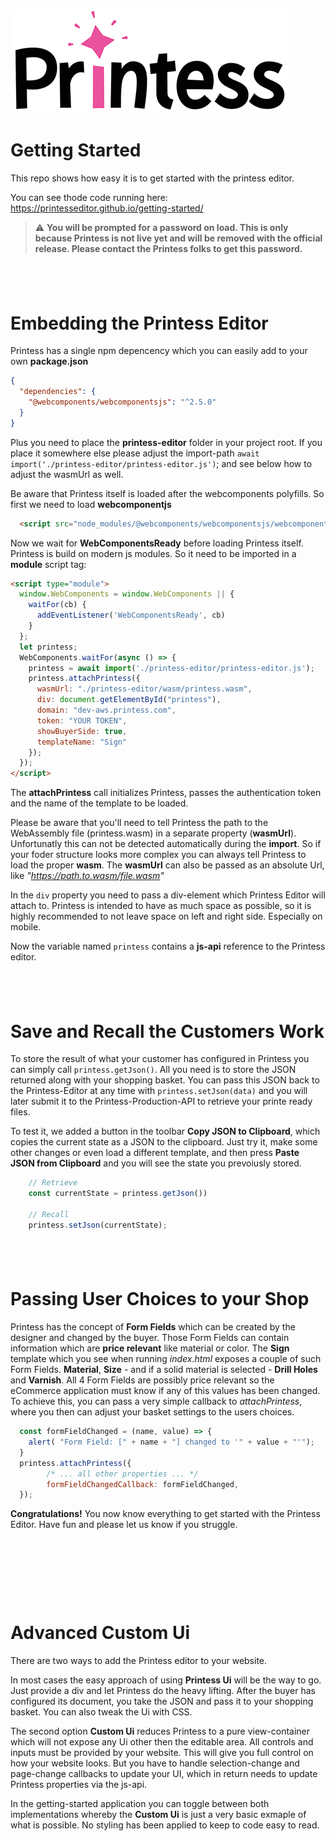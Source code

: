![Printess Logo](PrintessLogoS.png)

# Getting Started

This repo shows how easy it is to get started with the printess editor. 

You can see thode code running here:
<https://printesseditor.github.io/getting-started/>

> :warning: **You will be prompted for a password on load. This is only because Printess is not live yet and will be removed with the official release. Please contact the Printess folks to get this password.**


## &nbsp; 

# Embedding the Printess Editor

Printess has a single npm depencency which you can easily add to your own **package.json**

```JSON
{
  "dependencies": {
    "@webcomponents/webcomponentsjs": "^2.5.0"
  }
}
```
Plus you need to place the **printess-editor** folder in your project root. If you place it somewhere else please adjust the import-path `await import('./printess-editor/printess-editor.js')`; and see below how to adjust the wasmUrl as well. 

Be aware that Printess itself is loaded after the webcomponents polyfills. So first we need to load **webcomponentjs**

```html
  <script src="node_modules/@webcomponents/webcomponentsjs/webcomponents-loader.js" defer></script>
```

Now we wait for **WebComponentsReady** before loading Printess itself. Printess is build on modern js modules. So it need to be imported in a **module** script tag:

```html
<script type="module">
  window.WebComponents = window.WebComponents || {
    waitFor(cb) {
      addEventListener('WebComponentsReady', cb)
    }
  };
  let printess;
  WebComponents.waitFor(async () => {
    printess = await import('./printess-editor/printess-editor.js');
    printess.attachPrintess({
      wasmUrl: "./printess-editor/wasm/printess.wasm",
      div: document.getElementById("printess"),
      domain: "dev-aws.printess.com",
      token: "YOUR TOKEN",
      showBuyerSide: true, 
      templateName: "Sign"
    });
  });
</script>
```
The **attachPrintess** call initializes Printess, passes the authentication token and the name of the template to be loaded.

Please be aware that you'll need to tell Printess the path to the WebAssembly file (printess.wasm) in a separate property (**wasmUrl**). Unfortunatly this can not be detected automatically during the **import**. So if your foder structure looks more complex you can always tell Printess to load the proper **wasm**. The **wasmUrl** can also be passed as an absolute Url, like *"https://path.to.wasm/file.wasm"*

In the `div` property you need to pass a div-element which Printess Editor will attach to. 
Printess is intended to have as much space as possible, so it is highly recommended to not leave space on left and right side. Especially on mobile. 

Now the variable named `printess` contains a **js-api** reference to the Printess editor.  

## &nbsp; 

# Save and Recall the Customers Work

To store the result of what your customer has configured in Printess you can simply call `printess.getJson()`.  All you need is to store the JSON returned  along with your shopping basket. You can pass this JSON back to the Printess-Editor at any time with `printess.setJson(data)` and you will later submit it to the Printess-Production-API to retrieve your printe ready files. 

To test it, we added a button in the toolbar **Copy JSON to Clipboard**, which copies the current state as a JSON to the clipboard. Just try it, make some other changes or even load a different template, and then press **Paste JSON from Clipboard** and you will see the state you prevoiusly stored. 

```js
    // Retrieve
    const currentState = printess.getJson()) 
    
    // Recall
    printess.setJson(currentState);
```

## &nbsp; 

# Passing User Choices to your Shop
Printess has the concept of **Form Fields** which can be created by the designer and changed by the buyer. Those Form Fields can contain information which are **price relevant** like material or color. The **Sign** template which you see when running *index.html* exposes a couple of such Form Fields. **Material**, **Size** - and if a solid material is selected - **Drill Holes** and **Varnish**. All 4 Form Fields are possibly price relevant so the eCommerce application must know if any of this values has been changed. To achieve this, you can pass a very simple callback to *attachPrintess*, where you then can adjust your basket settings to the users choices.

```js
  const formFieldChanged = (name, value) => {
    alert( "Form Field: [" + name + "] changed to '" + value + "'");
  }
  printess.attachPrintess({
        /* ... all other properties ... */
        formFieldChangedCallback: formFieldChanged,
  });
```

**Congratulations!** You now know everything to get started with the Printess Editor. Have fun and please let us know if you struggle. 

## &nbsp; 

## &nbsp; 

# Advanced Custom Ui

There are two ways to add the Printess editor to your website.

In most cases the easy approach of using **Printess Ui** will be the way to go. Just provide a div and let Printess do the heavy lifting. After the buyer has configured its document, you take the JSON and pass it to your shopping basket. You can also tweak the Ui with CSS.

The second option **Custom Ui** reduces Printess to a pure view-container which will not expose any Ui other then the editable area. All controls and inputs must be provided by your website. This will give you full control on how your website looks. But you have to handle selection-change and page-change callbacks to update your UI, which in return needs to update Printess properties via the js-api.

In the getting-started application you can toggle between both implementations whereby the **Custom Ui** is just a very basic exmaple of what is possible. No styling has been applied to keep to code easy to read. 



